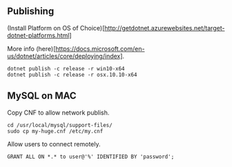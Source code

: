 ## Publishing

(Install Platform on OS of Choice)[http://getdotnet.azurewebsites.net/target-dotnet-platforms.html]

More info (here)[https://docs.microsoft.com/en-us/dotnet/articles/core/deploying/index].

```
dotnet publish -c release -r win10-x64
dotnet publish -c release -r osx.10.10-x64
```

## MySQL on MAC

Copy CNF to allow network publish.

```
cd /usr/local/mysql/support-files/
sudo cp my-huge.cnf /etc/my.cnf
```

Allow users to connect remotely.
```
GRANT ALL ON *.* to user@'%' IDENTIFIED BY 'password'; 
```